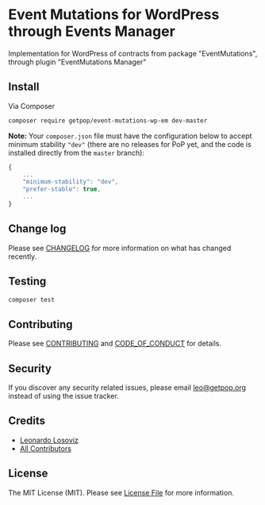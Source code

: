 # Event Mutations for WordPress through Events Manager

<!--
[![Latest Version on Packagist][ico-version]][link-packagist]
[![Software License][ico-license]](LICENSE.md)
[![Build Status][ico-travis]][link-travis]
[![Coverage Status][ico-scrutinizer]][link-scrutinizer]
[![Quality Score][ico-code-quality]][link-code-quality]
[![Total Downloads][ico-downloads]][link-downloads]
-->

Implementation for WordPress of contracts from package "EventMutations", through plugin "EventMutations Manager"

## Install

Via Composer

``` bash
composer require getpop/event-mutations-wp-em dev-master
```

**Note:** Your `composer.json` file must have the configuration below to accept minimum stability `"dev"` (there are no releases for PoP yet, and the code is installed directly from the `master` branch):

```javascript
{
    ...
    "minimum-stability": "dev",
    "prefer-stable": true,
    ...
}
```

<!--
## Usage

``` php
```
-->

## Change log

Please see [CHANGELOG](CHANGELOG.md) for more information on what has changed recently.

## Testing

``` bash
composer test
```

## Contributing

Please see [CONTRIBUTING](CONTRIBUTING.md) and [CODE_OF_CONDUCT](CODE_OF_CONDUCT.md) for details.

## Security

If you discover any security related issues, please email leo@getpop.org instead of using the issue tracker.

## Credits

- [Leonardo Losoviz][link-author]
- [All Contributors][link-contributors]

## License

The MIT License (MIT). Please see [License File](LICENSE.md) for more information.

[ico-version]: https://img.shields.io/packagist/v/getpop/event-mutations-wp-em.svg?style=flat-square
[ico-license]: https://img.shields.io/badge/license-MIT-brightgreen.svg?style=flat-square
[ico-travis]: https://img.shields.io/travis/getpop/event-mutations-wp-em/master.svg?style=flat-square
[ico-scrutinizer]: https://img.shields.io/scrutinizer/coverage/g/getpop/event-mutations-wp-em.svg?style=flat-square
[ico-code-quality]: https://img.shields.io/scrutinizer/g/getpop/event-mutations-wp-em.svg?style=flat-square
[ico-downloads]: https://img.shields.io/packagist/dt/getpop/event-mutations-wp-em.svg?style=flat-square

[link-packagist]: https://packagist.org/packages/getpop/event-mutations-wp-em
[link-travis]: https://travis-ci.org/getpop/event-mutations-wp-em
[link-scrutinizer]: https://scrutinizer-ci.com/g/getpop/event-mutations-wp-em/code-structure
[link-code-quality]: https://scrutinizer-ci.com/g/getpop/event-mutations-wp-em
[link-downloads]: https://packagist.org/packages/getpop/event-mutations-wp-em
[link-author]: https://github.com/leoloso
[link-contributors]: ../../contributors
